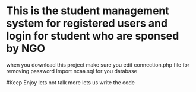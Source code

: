 # This is the student management system for registered users and login for student who are sponsed by NGO
when you download this project make sure you edit connection.php file for removing password
Import ncaa.sql for you database 

#Keep Enjoy lets not talk more lets us write the code
